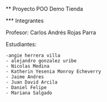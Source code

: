 ** Proyecto POO Demo Tienda

*** Integrantes

Profesor: Carlos Andrés Rojas Parra

Estudiantes:

    -angie herrera villa
    - alejandro gonzalez uribe 
    - Nicolas Medina
    - Katherin Yesenia Monroy Echeverry 
    - Jaime Andres
    - Juan David Arcila
    - Daniel Felipe 
    - Mariana Salgado 

